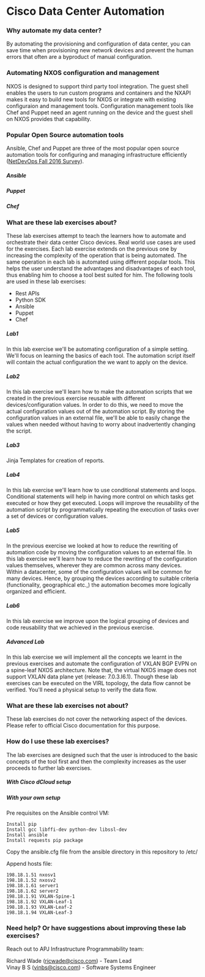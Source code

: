 # Cisco Data Center Automation

### Why automate my data center?

By automating the provisioning and configuration of data center, you can save time when provisioning new network devices 
and prevent the human errors that often are a byproduct of manual configuration.

### Automating NXOS configuration and management

NXOS is designed to support third party tool integration. The guest shell enables the users to run custom programs and
containers and the NXAPI makes it easy to build new tools for NXOS or integrate with existing configuraion and management 
tools. Configuration management tools like Chef and Puppet need an agent running on the device and the guest shell on NXOS
provides that capability.

### Popular Open Source automation tools

Ansible, Chef and Puppet are three of the most popular open source automation tools for configuring and managing
infrastructure efficiently ([NetDevOps Fall 2016 Survey](https://interestingtraffic.nl/2017/03/27/insights-from-the-netdevops-fall-2016-survey/)).

##### Ansible

##### Puppet

##### Chef

### What are these lab exercises about?

These lab exercises attempt to teach the learners how to automate and orchestrate their data center Cisco devices. Real 
world use cases are used for the exercises. Each lab exercise extends on the previous one by increasing the complexity
of the operation that is being automated. The same operation in each lab is automated using different popular tools.
This helps the user understand the advantages and disadvantages of each tool, thus enabling him to choose a tool best
suited for him. The following tools are used in these lab exercises:

* Rest APIs
* Python SDK
* Ansible
* Puppet
* Chef

##### Lab1
In this lab exercise we'll be automating configuration of a simple setting. We'll focus on learning the basics of each 
tool. The automation script itself will contain the actual configuration the we want to apply on the device.

##### Lab2
In this lab exercise we'll learn how to make the automation scripts that we created in the previous exercise reusable
with different devices/configuration values. In order to do this, we need to move the actual configuration values out of 
the automation script. By storing the configuration values in an external file, we'll be able to easily change the 
values when needed without having to worry about inadvertently changing the script. 

##### Lab3
Jinja Templates for creation of reports.

##### Lab4
In this lab exercise we'll learn how to use conditional statements and loops. Conditional statements will help in having 
more control on which tasks get executed or how they get executed. Loops will improve the reusability of the automation
script by programmatically repeating the execution of tasks over a set of devices or configuration values.

##### Lab5
In the previous exercise we looked at how to reduce the rewriting of automation code by moving the configuration values
to an external file. In this lab exercise we'll learn how to reduce the rewriting of the configuration values themselves,
wherever they are common across many devices. Within a datacenter, some of the configuration values will be common for 
many devices. Hence, by grouping the devices according to suitable criteria (functionality, geographical etc.,) the
automation becomes more logically organized and efficient.

##### Lab6
In this lab exercise we improve upon the logical grouping of devices and code reusability that we achieved in the 
previous exercise.

##### Advanced Lab
In this lab exercise we will implement all the concepts we learnt in the previous exercises and automate the
configuration of VXLAN BGP EVPN on a spine-leaf NXOS architecture. Note that, the virtual NXOS image does not support 
VXLAN data plane yet (release: 7.0.3.I6.1). Though these lab exercises can be executed on the VIRL topology, the data
flow cannot be verified. You'll need a physical setup to verify the data flow.  
 
### What are these lab exercises not about?

These lab exercises do not cover the networking aspect of the devices. Please refer to official Cisco documentation for
this purpose.

### How do I use these lab exercises?

The lab exercises are designed such that the user is introduced to the basic concepts of the tool first and then the
complexity increases as the user proceeds to further lab exercises.

##### With Cisco dCloud setup

##### With your own setup

Pre requisites on the Ansible control VM:
```
Install pip
Install gcc libffi-dev python-dev libssl-dev
Install ansible
Install requests pip package
```

Copy the ansible.cfg file from the ansible directory in this repository to /etc/


Append hosts file:

```
198.18.1.51	nxosv1
198.18.1.52	nxosv2
198.18.1.61	server1
198.18.1.62	server2
198.18.1.91	VXLAN-Spine-1
198.18.1.92	VXLAN-Leaf-1
198.18.1.93	VXLAN-Leaf-2
198.18.1.94	VXLAN-Leaf-3
```

### Need help? Or have suggestions about improving these lab exercises?

Reach out to APJ Infrastructure Programmability team:

Richard Wade (ricwade@cisco.com) - Team Lead  
Vinay B S (vinbs@cisco.com) - Software Systems Engineer  